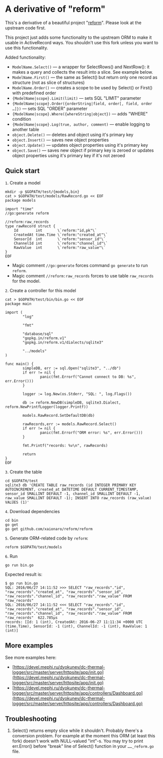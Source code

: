 # A derivative of "reform"

This's a derivative of a beautiful project "[reform](https://github.com/go-reform/reform)". Please look at the upstream code first.

This project just adds some functionality to the upstream ORM to make it usable in ActiveRecord ways. You shouldn't use this fork unless you want to use this functionality.

Added functionality:
* `ModelName.Select()` — a wrapper for SelectRows() and NextRow(): it makes a query and collects the result into a slice. See example below.
* `ModelName.First()` — the same as Select() but return only one record as structure (not as slice of structures)
* `ModelName.Order()` — creates a scope to be used by Select() or First() with predefined order
* `{ModelName|scope}.Limit(limit)` — sets SQL "LIMIT" parameter
* `{ModelName|scope}.Order({orderString|field, order[, field, order …]})` — sets SQL "ORDER" parameter
* `{ModelName|scope}.Where({whereString|object})` — adds "WHERE" condition
* `{ModelName|scope}.Log(true, author, comment)` — enable logging to another table
* `object.Delete()` — deletes and object using it's primary key
* `object.Insert()` — saves new object properties
* `object.Update()` — updates object properties using it's primary key
* `object.Save()` — saves new object if primary key is zeroed or updates object properties using it's primary key if it's not zeroed

## Quick start

`1`. Create a model

```
mkdir -p $GOPATH/test/{models,bin}
cat > $GOPATH/test/models/RawRecord.go << EOF
package models

import "time"
//go:generate reform

//reform:raw_records
type rawRecord struct {
	Id        int       \`reform:"id,pk"\`
	CreatedAt time.Time \`reform:"created_at"\`
	SensorId  int       \`reform:"sensor_id"\`
	ChannelId int       \`reform:"channel_id"\`
	RawValue  int       \`reform:"raw_value"\`
}
EOF
```

* Magic comment `//go:generate` forces command `go generate` to run `reform`.
* Magic comment `//reform:raw_records` forces to use table `raw_records` for the model.

`2`. Create a controller for this model

```
cat > $GOPATH/test/bin/bin.go << EOF
package main

import (
        "log"

        "fmt"

        "database/sql"
        "gopkg.in/reform.v1"
        "gopkg.in/reform.v1/dialects/sqlite3"

        "../models"
)

func main() {
        simpleDB, err := sql.Open("sqlite3", "../db")
        if err != nil {
                panic(fmt.Errorf("Cannot connect to DB: %s", err.Error()))
        }

        logger := log.New(os.Stderr, "SQL: ", log.Flags())

        db := reform.NewDB(simpleDB, sqlite3.Dialect, reform.NewPrintfLogger(logger.Printf))

        models.RawRecord.SetDefaultDB(db)

        rawRecords,err := models.RawRecord.Select()
        if err != nil {
                panic(fmt.Errorf("ORM error: %s", err.Error()))
        }

        fmt.Printf("records: %v\n", rawRecords)

        return
}
EOF
```

`3`. Create the table

```
cd $GOPATH/test
sqlite3 db 'CREATE TABLE raw_records (id INTEGER PRIMARY KEY AUTOINCREMENT, created_at DATETIME DEFAULT CURRENT_TIMESTAMP, sensor_id SMALLINT DEFAULT -1, channel_id SMALLINT DEFAULT -1, raw_value SMALLINT DEFAULT -1); INSERT INTO raw_records (raw_value) VALUES (1)'
```


`4`. Download dependencies

```
cd bin
go get
go get github.com/xaionaro/reform/reform
```

`5`. Generate ORM-related code by `reform`:

```
reform $GOPATH/test/models
```

`6`. Run

```
go run bin.go
```

Expected result is:
```
$ go run bin.go
SQL: 2016/06/27 14:11:52 >>> SELECT "raw_records"."id", "raw_records"."created_at", "raw_records"."sensor_id", "raw_records"."channel_id", "raw_records"."raw_value" FROM "raw_records"
SQL: 2016/06/27 14:11:52 <<< SELECT "raw_records"."id", "raw_records"."created_at", "raw_records"."sensor_id", "raw_records"."channel_id", "raw_records"."raw_value" FROM "raw_records"  622.785µs
records: [Id: 1 (int), CreatedAt: 2016-06-27 11:11:34 +0000 UTC (time.Time), SensorId: -1 (int), ChannelId: -1 (int), RawValue: 1 (int)]
```

## More examples

See more examples here:

* [https://devel.mephi.ru/dyokunev/dc-thermal-logger/src/master/server/httpsite/app/init.go](https://devel.mephi.ru/dyokunev/dc-thermal-logger/src/master/server/httpsite/app/init.go)
* [https://devel.mephi.ru/dyokunev/dc-thermal-logger/src/master/server/httpsite/app/controllers/Dashboard.go](https://devel.mephi.ru/dyokunev/dc-thermal-logger/src/master/server/httpsite/app/controllers/Dashboard.go)

## Troubleshooting

1. Select() returns empty slice while it shouldn't. Probably there's a conversion problem. For example at the moment this ORM (at least this fork) doesn't work with NULL-valued "int"-s. You may try to print err.Error() before "break" line of Select() function in your `……_reform.go` file.
